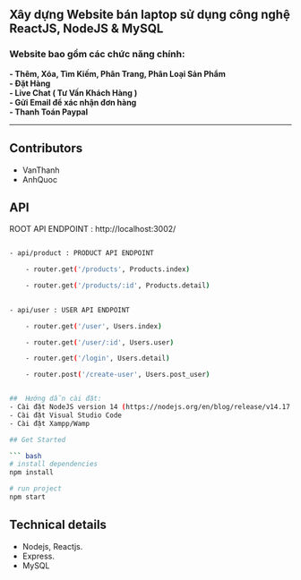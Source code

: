<h2>Xây dựng Website bán laptop sử dụng công nghệ ReactJS, NodeJS & MySQL</h2>
<h3>Website bao gồm các chức năng chính: </h3>
    <b>- Thêm, Xóa, Tìm Kiếm, Phân Trang, Phân Loại Sản Phẩm </b> </br>
    <b>- Đặt Hàng </b> </br>
    <b>- Live Chat ( Tư Vấn Khách Hàng ) </b> </br>
    <b>- Gửi Email để xác nhận đơn hàng </b> </br>
    <b>- Thanh Toán Paypal  </b> </br>


------------------------------------------------------------------

## Contributors
- VanThanh
- AnhQuoc

## API
ROOT API ENDPOINT : http://localhost:3002/

```bash

- api/product : PRODUCT API ENDPOINT

    - router.get('/products', Products.index)

    - router.get('/products/:id', Products.detail)

  
- api/user : USER API ENDPOINT

    - router.get('/user', Users.index)

    - router.get('/user/:id', Users.user)

    - router.get('/login', Users.detail)

    - router.post('/create-user', Users.post_user)


##	Hướng dẫn cài đặt:
- Cài đặt NodeJS version 14 (https://nodejs.org/en/blog/release/v14.17.3/)
- Cài đặt Visual Studio Code
- Cài đặt Xampp/Wamp

## Get Started

``` bash
# install dependencies
npm install
```
``` bash
# run project
npm start
```


## Technical details
- Nodejs, Reactjs.
- Express.
- MySQL
